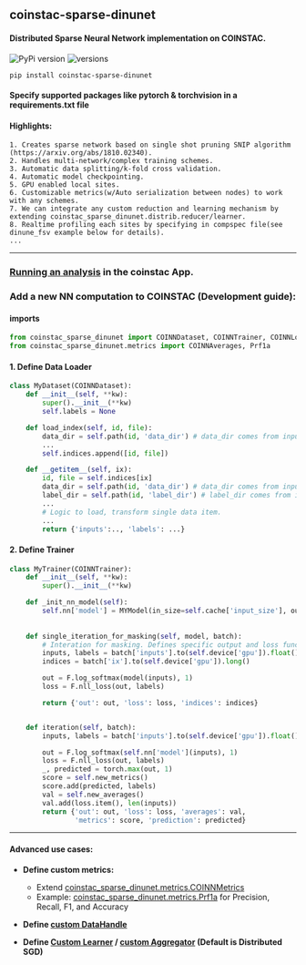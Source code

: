 ## coinstac-sparse-dinunet
#### Distributed Sparse Neural Network implementation  on COINSTAC.

![PyPi version](https://img.shields.io/pypi/v/coinstac-sparse-dinunet)
![versions](https://img.shields.io/pypi/pyversions/pybadges.svg)

```
pip install coinstac-sparse-dinunet
```
#### Specify supported packages like pytorch & torchvision in a requirements.txt file
#### Highlights:
```
1. Creates sparse network based on single shot pruning SNIP algorithm (https://arxiv.org/abs/1810.02340). 
2. Handles multi-network/complex training schemes. 
3. Automatic data splitting/k-fold cross validation.
4. Automatic model checkpointing.
5. GPU enabled local sites.
6. Customizable metrics(w/Auto serialization between nodes) to work with any schemes.
7. We can integrate any custom reduction and learning mechanism by extending coinstac_sparse_dinunet.distrib.reducer/learner.
8. Realtime profiling each sites by specifying in compspec file(see dinune_fsv example below for details). 
...
```


<hr />

[//]: # (![DINUNET]&#40;assets/dinunet.png&#41;)


[//]: # (### Working examples:)

[//]: # (1. **[FreeSurfer volumes classification.]&#40;https://github.com/trendscenter/dinunet_implementations/&#41;**)

[//]: # (2. **[VBM 3D images classification.]&#40;https://github.com/trendscenter/dinunet_implementations_gpu&#41;**)

### [Running an analysis](https://github.com/trendscenter/coinstac-instructions/blob/master/coinstac-how-to-run-analysis.md) in the coinstac App.
### Add a new NN computation to COINSTAC (Development guide):
#### imports

```python
from coinstac_sparse_dinunet import COINNDataset, COINNTrainer, COINNLocal
from coinstac_sparse_dinunet.metrics import COINNAverages, Prf1a
```

#### 1. Define Data Loader
```python
class MyDataset(COINNDataset):
    def __init__(self, **kw):
        super().__init__(**kw)
        self.labels = None

    def load_index(self, id, file):
        data_dir = self.path(id, 'data_dir') # data_dir comes from inputspecs.json
        ...
        self.indices.append([id, file])

    def __getitem__(self, ix):
        id, file = self.indices[ix]
        data_dir = self.path(id, 'data_dir') # data_dir comes from inputspecs.json
        label_dir = self.path(id, 'label_dir') # label_dir comes from inputspecs.json
        ...
        # Logic to load, transform single data item.
        ...
        return {'inputs':.., 'labels': ...}
```

#### 2. Define Trainer
```python
class MyTrainer(COINNTrainer):
    def __init__(self, **kw):
        super().__init__(**kw)

    def _init_nn_model(self):
        self.nn['model'] = MYModel(in_size=self.cache['input_size'], out_size=self.cache['num_class'])
    
    
    def single_iteration_for_masking(self, model, batch):
        # Interation for masking. Defines specific output and loss functions for masking using SNIP.
        inputs, labels = batch['inputs'].to(self.device['gpu']).float(), batch['labels'].to(self.device['gpu']).long()
        indices = batch['ix'].to(self.device['gpu']).long()

        out = F.log_softmax(model(inputs), 1)
        loss = F.nll_loss(out, labels)

        return {'out': out, 'loss': loss, 'indices': indices}


    def iteration(self, batch):
        inputs, labels = batch['inputs'].to(self.device['gpu']).float(), batch['labels'].to(self.device['gpu']).long()

        out = F.log_softmax(self.nn['model'](inputs), 1)
        loss = F.nll_loss(out, labels)
        _, predicted = torch.max(out, 1)
        score = self.new_metrics()
        score.add(predicted, labels)
        val = self.new_averages()
        val.add(loss.item(), len(inputs))
        return {'out': out, 'loss': loss, 'averages': val,
                'metrics': score, 'prediction': predicted}
```

<hr />

#### Advanced use cases:

* **Define custom metrics:**
  - Extend [coinstac_sparse_dinunet.metrics.COINNMetrics](https://github.com/bishalth01/coinstac-sparse-dinunet/blob/main/coinstac-sparse-dinunet/metrics/metrics.py)
  - Example: [coinstac_sparse_dinunet.metrics.Prf1a](https://github.com/bishalth01/coinstac-sparse-dinunet/blob/main/coinstac-sparse-dinunet/metrics/metrics.py) for Precision, Recall, F1, and Accuracy

* **Define [custom DataHandle](https://github.com/bishalth01/dinunet_implementations/blob/8411bb95a0bef86bf6451b39f580f79c3c74eb94/comps/fs/__init__.py#L75)**
* **Define [Custom Learner](https://github.com/bishalth01/coinstac-sparse-dinunet/blob/main/coinstac-sparse-dinunet/distrib/learner.py) / [custom Aggregator](https://github.com/bishalth01/coinstac-sparse-dinunet/blob/main/coinstac-sparse-dinunet/distrib/reducer.py) (Default is Distributed SGD)**